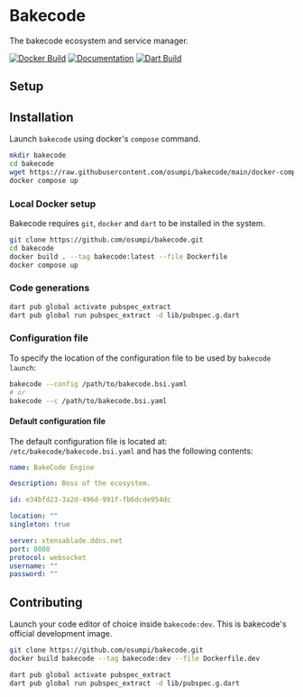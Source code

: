 # Bakecode

The bakecode ecosystem and service manager.

[![Docker Build](https://github.com/osumpi/bakecode/actions/workflows/docker-publish.yaml/badge.svg)](https://github.com/osumpi/bakecode/actions/workflows/docker-publish.yaml)
[![Documentation](https://github.com/osumpi/bakecode/actions/workflows/generate_docs.yaml/badge.svg)](https://github.com/osumpi/bakecode/actions/workflows/generate_docs.yaml)
[![Dart Build](https://github.com/osumpi/bakecode/actions/workflows/dart.yaml/badge.svg)](https://github.com/osumpi/bakecode/actions/workflows/dart.yaml)

## Setup

## Installation

Launch `bakecode` using docker's `compose` command.

```bash
mkdir bakecode
cd bakecode
wget https://raw.githubusercontent.com/osumpi/bakecode/main/docker-compose.yaml
docker compose up
```

### Local Docker setup

Bakecode requires `git`, `docker` and `dart` to be installed in the system.

```bash
git clone https://github.com/osumpi/bakecode.git
cd bakecode
docker build . --tag bakecode:latest --file Dockerfile
docker compose up
```

### Code generations

```sh
dart pub global activate pubspec_extract
dart pub global run pubspec_extract -d lib/pubspec.g.dart
```

### Configuration file

To specify the location of the configuration file to be used by `bakecode launch`:

```sh
bakecode --config /path/to/bakecode.bsi.yaml
# or 
bakecode --c /path/to/bakecode.bsi.yaml
```

#### Default configuration file

The default configuration file is located at: `/etc/bakecode/bakecode.bsi.yaml` and has the following contents:

```yaml
name: BakeCode Engine

description: Boss of the ecosystem.

id: e34bfd23-3a2d-496d-991f-fb6dcde954dc

location: ""
singleton: true

server: xtensablade.ddns.net
port: 8080
protocol: websocket
username: ""
password: ""

```

## Contributing

Launch your code editor of choice inside `bakecode:dev`. This is bakecode's
official development image.

```bash
git clone https://github.com/osumpi/bakecode.git
docker build bakecode --tag bakecode:dev --file Dockerfile.dev
```

```sh
dart pub global activate pubspec_extract
dart pub global run pubspec_extract -d lib/pubspec.g.dart
```

